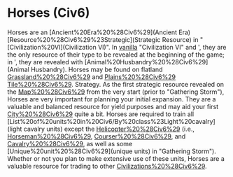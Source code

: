 # Horses (Civ6)

 Horses are an [Ancient%20Era%20%28Civ6%29](Ancient Era) [Resource%20%28Civ6%29%23Strategic](Strategic Resource) in "[Civilization%20VI](Civilization VI)". In [vanilla](vanilla) "Civilization VI" and ', they are the only resource of their type to be revealed at the beginning of the game; in ', they are revealed with [Animal%20Husbandry%20%28Civ6%29](Animal Husbandry).
 Horses may be found on flatland [Grassland%20%28Civ6%29](Grassland) and [Plains%20%28Civ6%29](Plains) [Tile%20%28Civ6%29](tiles).
Strategy.
As the first strategic resource revealed on the [Map%20%28Civ6%29](map) from the very start (prior to "Gathering Storm"), Horses are very important for planning your initial expansion. They are a valuable and balanced resource for yield purposes and may aid your first [City%20%28Civ6%29](cities) quite a bit.
 Horses are required to train all [List%20of%20units%20in%20Civ6/By%20class%23Light%20cavalry](light cavalry units) except the [Helicopter%20%28Civ6%29](Helicopter) (i.e., [Horseman%20%28Civ6%29](Horsemen), [Courser%20%28Civ6%29](Coursers), and [Cavalry%20%28Civ6%29](Cavalry), as well as some [Unique%20unit%20%28Civ6%29](unique units) in "Gathering Storm"). Whether or not you plan to make extensive use of these units, Horses are a valuable resource for trading to other [Civilizations%20%28Civ6%29](civilizations).